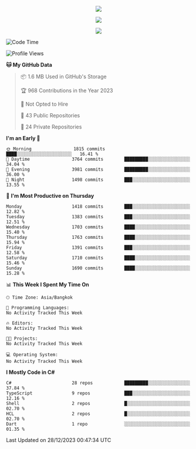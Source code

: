 <p align="center">
  <a href="say-hi.gif"> 
    <img align="center" src="say-hi.gif"/>
  </a>
</p>
<p align="center">
  <a href="https://github.com/htthinh1999">
    <img align="center" src="https://github-readme-stats-kappa-pink.vercel.app/api?username=htthinh1999&show_icons=true&count_private=true&theme=dracula"/>
  </a>
</p>
<p align="center">
  <a href="https://github.com/htthinh1999">
    <img src="https://github-readme-stats-kappa-pink.vercel.app/api/top-langs/?username=htthinh1999&layout=compact&langs_count=6&count_private=true&hide=tsql,hlsl,glsl,shaderlab&theme=dracula"/>
  </a>
</p>

<!--START_SECTION:waka-->
![Code Time](http://img.shields.io/badge/Code%20Time-0%20secs-blue)

![Profile Views](http://img.shields.io/badge/Profile%20Views-4-blue)

**🐱 My GitHub Data** 

> 📦 1.6 MB Used in GitHub's Storage 
 > 
> 🏆 968 Contributions in the Year 2023
 > 
> 🚫 Not Opted to Hire
 > 
> 📜 43 Public Repositories 
 > 
> 🔑 24 Private Repositories 
 > 
**I'm an Early 🐤** 

```text
🌞 Morning                1815 commits        ████░░░░░░░░░░░░░░░░░░░░░   16.41 % 
🌆 Daytime                3764 commits        █████████░░░░░░░░░░░░░░░░   34.04 % 
🌃 Evening                3981 commits        █████████░░░░░░░░░░░░░░░░   36.00 % 
🌙 Night                  1498 commits        ███░░░░░░░░░░░░░░░░░░░░░░   13.55 % 
```
📅 **I'm Most Productive on Thursday** 

```text
Monday                   1418 commits        ███░░░░░░░░░░░░░░░░░░░░░░   12.82 % 
Tuesday                  1383 commits        ███░░░░░░░░░░░░░░░░░░░░░░   12.51 % 
Wednesday                1703 commits        ████░░░░░░░░░░░░░░░░░░░░░   15.40 % 
Thursday                 1763 commits        ████░░░░░░░░░░░░░░░░░░░░░   15.94 % 
Friday                   1391 commits        ███░░░░░░░░░░░░░░░░░░░░░░   12.58 % 
Saturday                 1710 commits        ████░░░░░░░░░░░░░░░░░░░░░   15.46 % 
Sunday                   1690 commits        ████░░░░░░░░░░░░░░░░░░░░░   15.28 % 
```


📊 **This Week I Spent My Time On** 

```text
🕑︎ Time Zone: Asia/Bangkok

💬 Programming Languages: 
No Activity Tracked This Week

🔥 Editors: 
No Activity Tracked This Week

🐱‍💻 Projects: 
No Activity Tracked This Week

💻 Operating System: 
No Activity Tracked This Week
```

**I Mostly Code in C#** 

```text
C#                       28 repos            █████████░░░░░░░░░░░░░░░░   37.84 % 
TypeScript               9 repos             ███░░░░░░░░░░░░░░░░░░░░░░   12.16 % 
Shell                    2 repos             █░░░░░░░░░░░░░░░░░░░░░░░░   02.70 % 
HCL                      2 repos             █░░░░░░░░░░░░░░░░░░░░░░░░   02.70 % 
Dart                     1 repo              ░░░░░░░░░░░░░░░░░░░░░░░░░   01.35 % 
```




 Last Updated on 28/12/2023 00:47:34 UTC
<!--END_SECTION:waka-->
